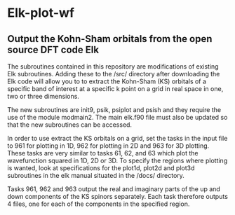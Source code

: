 # Elk-plot-wf
## Output the Kohn-Sham orbitals from the open source DFT code Elk

The subroutines contained in this repository are modifications of existing Elk subroutines. Adding these to the /src/ directory after downloading the Elk code will allow you to to extract the Kohn-Sham (KS) orbitals of a specific band of interest at a specific k point on a grid in real space in one, two or three dimensions.

The new subroutines are init9, psik, psiplot and psish and they require the use of the module modmain2. The main elk.f90 file must also be updated so that the new subroutines can be accessed.

In order to use extract the KS orbitals on a grid, set the tasks in the input file to 961 for plotting in 1D, 962 for plotting in 2D and 963 for 3D plotting. These tasks are very similar to tasks 61, 62, and 63 which plot the wavefunction
squared in 1D, 2D or 3D. To specify the regions where plotting is wanted, look at specifications for the plot1d, plot2d and plot3d subroutines in the elk manual situated in the /docs/ directory. 

Tasks 961, 962 and 963 output the real and imaginary parts of the up and down components of the KS spinors separately. Each task therefore outputs 4 files, one for each of the components in the specified region.  
